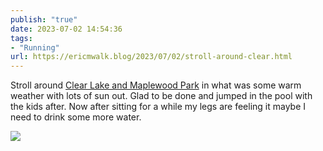```yaml
---
publish: "true"
date: 2023-07-02 14:54:36
tags:
- "Running"
url: https://ericmwalk.blog/2023/07/02/stroll-around-clear.html
---
```

Stroll around [Clear Lake and Maplewood Park](https://strava.com/activities/9376198482) in what was some warm weather with lots of sun out. Glad to be done and jumped in the pool with the kids after. Now after sitting for a while my legs are feeling it maybe I need to drink some more water.

![](https://ericmwalk.blog/uploads/2023/776bffd662.jpg)